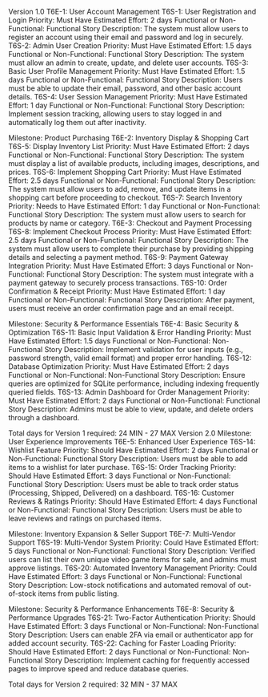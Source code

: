 Version 1.0
T6E-1: User Account Management
T6S-1: User Registration and Login
Priority: Must Have
Estimated Effort: 2 days
Functional or Non-Functional: Functional
Story Description: The system must allow users to register an account using their email and password and log in securely.
T6S-2: Admin User Creation
Priority: Must Have
Estimated Effort: 1.5 days
Functional or Non-Functional: Functional
Story Description: The system must allow an admin to create, update, and delete user accounts.
T6S-3: Basic User Profile Management
Priority: Must Have
Estimated Effort: 1.5 days
Functional or Non-Functional: Functional
Story Description: Users must be able to update their email, password, and other basic account details.
T6S-4: User Session Management
Priority: Must Have
Estimated Effort: 1 day
Functional or Non-Functional: Functional
Story Description: Implement session tracking, allowing users to stay logged in and automatically log them out after inactivity.

Milestone: Product Purchasing
T6E-2: Inventory Display & Shopping Cart
T6S-5: Display Inventory List
Priority: Must Have
Estimated Effort: 2 days
Functional or Non-Functional: Functional
Story Description: The system must display a list of available products, including images, descriptions, and prices.
T6S-6: Implement Shopping Cart
Priority: Must Have
Estimated Effort: 2.5 days
Functional or Non-Functional: Functional
Story Description: The system must allow users to add, remove, and update items in a shopping cart before proceeding to checkout.
T6S-7: Search Inventory
Priority: Needs to Have
Estimated Effort: 1 day
Functional or Non-Functional: Functional
Story Description: The system must allow users to search for products by name or category.
T6E-3: Checkout and Payment Processing
T6S-8: Implement Checkout Process
Priority: Must Have
Estimated Effort: 2.5 days
Functional or Non-Functional: Functional
Story Description: The system must allow users to complete their purchase by providing shipping details and selecting a payment method.
T6S-9: Payment Gateway Integration
Priority: Must Have
Estimated Effort: 3 days
Functional or Non-Functional: Functional
Story Description: The system must integrate with a payment gateway to securely process transactions.
T6S-10: Order Confirmation & Receipt
Priority: Must Have
Estimated Effort: 1 day
Functional or Non-Functional: Functional
Story Description: After payment, users must receive an order confirmation page and an email receipt.

Milestone: Security & Performance Essentials
T6E-4: Basic Security & Optimization
T6S-11: Basic Input Validation & Error Handling
Priority: Must Have
Estimated Effort: 1.5 days
Functional or Non-Functional: Non-Functional
Story Description: Implement validation for user inputs (e.g., password strength, valid email format) and proper error handling.
T6S-12: Database Optimization
Priority: Must Have
Estimated Effort: 2 days
Functional or Non-Functional: Non-Functional
Story Description: Ensure queries are optimized for SQLite performance, including indexing frequently queried fields.
T6S-13: Admin Dashboard for Order Management
Priority: Must Have
Estimated Effort: 2 days
Functional or Non-Functional: Functional
Story Description: Admins must be able to view, update, and delete orders through a dashboard.

Total days for Version 1 required: 24 MIN - 27 MAX
Version 2.0
Milestone: User Experience Improvements
T6E-5: Enhanced User Experience
T6S-14: Wishlist Feature
Priority: Should Have
Estimated Effort: 2 days
Functional or Non-Functional: Functional
Story Description: Users must be able to add items to a wishlist for later purchase.
T6S-15: Order Tracking
Priority: Should Have
Estimated Effort: 3 days
Functional or Non-Functional: Functional
Story Description: Users must be able to track order status (Processing, Shipped, Delivered) on a dashboard.
T6S-16: Customer Reviews & Ratings
Priority: Should Have
Estimated Effort: 4 days
Functional or Non-Functional: Functional
Story Description: Users must be able to leave reviews and ratings on purchased items.

Milestone: Inventory Expansion & Seller Support
T6E-7: Multi-Vendor Support
T6S-19: Multi-Vendor System
Priority: Could Have
Estimated Effort: 5 days
Functional or Non-Functional: Functional
Story Description: Verified users can list their own unique video game items for sale, and admins must approve listings.
T6S-20: Automated Inventory Management
Priority: Could Have
Estimated Effort: 3 days
Functional or Non-Functional: Functional
Story Description: Low-stock notifications and automated removal of out-of-stock items from public listing.

Milestone: Security & Performance Enhancements
T6E-8: Security & Performance Upgrades
T6S-21: Two-Factor Authentication
Priority: Should Have
Estimated Effort: 3 days
Functional or Non-Functional: Non-Functional
Story Description: Users can enable 2FA via email or authenticator app for added account security.
T6S-22: Caching for Faster Loading
Priority: Should Have
Estimated Effort: 2 days
Functional or Non-Functional: Non-Functional
Story Description: Implement caching for frequently accessed pages to improve speed and reduce database queries.

Total days for Version 2 required: 32 MIN - 37 MAX
